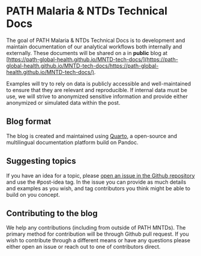 # PATH Malaria & NTDs Technical Docs

<!-- badges: start -->

<!-- badges: end -->

The goal of PATH Malaria & NTDs Technical Docs is to development and maintain documentation of our analytical workflows both internally and externally. These documents will be shared on a in **public** blog at [https://path-global-health.github.io/MNTD-tech-docs/](https://path-global-health.github.io/MNTD-tech-docs/https://path-global-health.github.io/MNTD-tech-docs/).

Examples will try to rely on data is publicly accessible and well-maintained to ensure that they are relevant and reproducible. If internal data must be use, we will strive to anonymized sensitive information and provide either anonymized or simulated data within the post.

## Blog format

The blog is created and maintained using [Quarto](https://quarto.org/), a open-source and multilingual documentation platform build on Pandoc.

## Suggesting topics

If you have an idea for a topic, please [open an issue in the Github repository](https://github.com/PATH-Global-Health/MNTD-tech-docs/issues?q=is%3Aissue+is%3Aopen+sort%3Aupdated-desc) and use the #post-idea tag. In the issue you can provide as much details and examples as you wish, and tag contributors you think might be able to build on you concept.

## Contributing to the blog

We help any contributions (including from outside of PATH MNTDs). The primary method for contribution will be through Github pull request. If you wish to contribute through a different means or have any questions please either open an issue or reach out to one of contributors direct.
